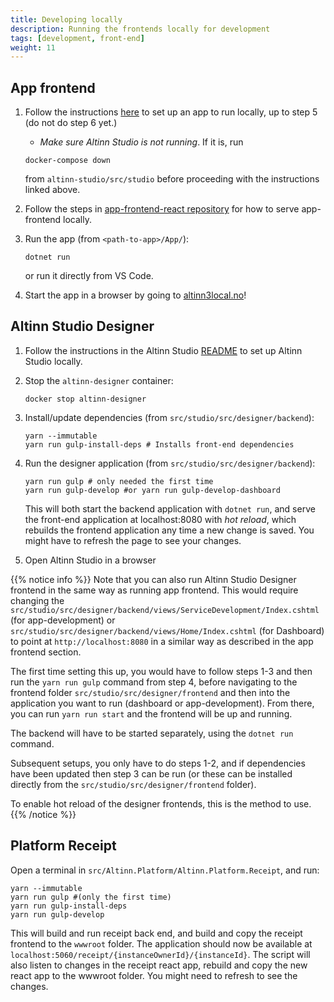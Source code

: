 ```yaml
---
title: Developing locally
description: Running the frontends locally for development
tags: [development, front-end]
weight: 11
---
```


## App frontend
1. Follow the instructions [here](https://github.com/Altinn/altinn-studio/blob/master/LOCALAPP.md) to set up an app to run locally, up to step 5 (do not do step 6 yet.)
   - _Make sure Altinn Studio is not running_. If it is, run
    ```
    docker-compose down
    ```
    from `altinn-studio/src/studio` before proceeding with the instructions linked above.

2. Follow the steps in [app-frontend-react repository](https://github.com/Altinn/app-frontend-react#developing-app-frontend) for how to serve app-frontend locally.

3. Run the app (from `<path-to-app>/App/`):
    ```
    dotnet run
    ```
    or run it directly from VS Code.

4. Start the app in a browser by going to [altinn3local.no](http://altinn3local.no)!

## Altinn Studio Designer
1. Follow the instructions in the Altinn Studio [README](https://github.com/Altinn/altinn-studio/blob/master/src/studio/README.md) to set up Altinn Studio locally.

2. Stop the `altinn-designer` container: 
    ```
    docker stop altinn-designer
    ```

3. Install/update dependencies (from `src/studio/src/designer/backend`):
    ```
    yarn --immutable
    yarn run gulp-install-deps # Installs front-end dependencies
    ```

4. Run the designer application (from `src/studio/src/designer/backend`):
    ```
    yarn run gulp # only needed the first time
    yarn run gulp-develop #or yarn run gulp-develop-dashboard
    ```
    This will both start the backend application with `dotnet run`, and serve the front-end application at localhost:8080 with _hot reload_, which rebuilds the frontend application any time a new change is saved. You might have to refresh the page to see your changes.

5. Open Altinn Studio in a browser

{{% notice info %}}
Note that you can also run Altinn Studio Designer frontend in the same way as running app frontend. This would require changing the 
`src/studio/src/designer/backend/views/ServiceDevelopment/Index.cshtml` (for app-development) or `src/studio/src/designer/backend/views/Home/Index.cshtml` 
(for Dashboard) to point at `http://localhost:8080` in a similar way as described in the app frontend section.

The first time setting this up, you would have to follow steps 1-3 and then run the `yarn run gulp` command from step 4, before navigating to the frontend folder
`src/studio/src/designer/frontend` and then into the application you want to run (dashboard or app-development). From there, 
you can run `yarn run start` and the frontend will be up and running. 

The backend will have to be started separately, using the `dotnet run` command.

Subsequent setups, you only have to do steps 1-2, and if dependencies have been updated then step 3 can be run (or these can be installed
directly from the `src/studio/src/designer/frontend` folder).

To enable hot reload of the designer frontends, this is the method to use.
{{% /notice %}}

## Platform Receipt
Open a terminal in `src/Altinn.Platform/Altinn.Platform.Receipt`, and run:
```
yarn --immutable
yarn run gulp #(only the first time)
yarn run gulp-install-deps
yarn run gulp-develop
```
This will build and run receipt back end, and build and copy the receipt frontend to the `wwwroot` folder. The application should now be available at `localhost:5060/receipt/{instanceOwnerId}/{instanceId}`. The script will also listen to changes in the receipt react app, rebuild and copy the new react app to the wwwroot folder. You might need to refresh to see the changes.
